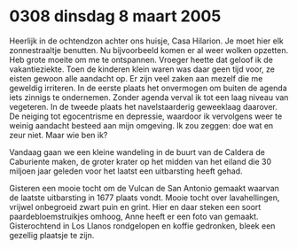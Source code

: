 # 0308 dinsdag 8 maart 2005
Heerlijk in de ochtendzon achter ons huisje, Casa Hilarion. Je moet hier elk zonnestraaltje benutten. Nu bijvoorbeeld komen er al weer wolken opzetten. Heb grote moeite om me te ontspannen. Vroeger heette dat geloof ik de vakantieziekte. Toen de kinderen klein waren was daar geen tijd voor, ze eisten gewoon alle aandacht op. Er zijn veel zaken aan mezelf die me geweldig irriteren. In de eerste plaats het onvermogen om buiten de agenda iets zinnigs te ondernemen. Zonder agenda verval ik tot een laag niveau van vegeteren. In de tweede plaats het navelstaarderig geweeklaag daarover. De neiging tot egocentrisme en depressie, waardoor ik vervolgens weer te weinig aandacht besteed aan mijn omgeving. Ik zou zeggen: doe wat en zeur niet. Maar wie ben ik?

Vandaag gaan we een kleine wandeling in de buurt van de Caldera de Caburiente maken, de groter krater op het midden van het eiland die 30 miljoen jaar geleden voor het laatst een uitbarsting heeft gehad.

Gisteren een mooie tocht om de Vulcan de San Antonio gemaakt waarvan de laatste uitbarsting in 1677 plaats vondt. Mooie tocht over lavahellingen, vrijwel onbegroeid zwart puin en grint. Hier en daar steken een soort paardebloemstruikjes omhoog, Anne heeft er een foto van gemaakt. Gisterochtend in Los Llanos rondgelopen en koffie gedronken, bleek een gezellig plaatsje te zijn.